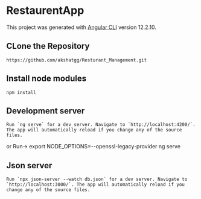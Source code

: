 # RestaurentApp

This project was generated with [Angular CLI](https://github.com/angular/angular-cli) version 12.2.10.

## CLone the Repository
```
https://github.com/akshatgg/Resturant_Management.git

```

## Install node modules
```
npm install

```

## Development server

```
Run `ng serve` for a dev server. Navigate to `http://localhost:4200/`. The app will automatically reload if you change any of the source files.
```
or
Run->
export NODE_OPTIONS=--openssl-legacy-provider
ng serve


## Json server

```
Run `npx json-server --watch db.json` for a dev server. Navigate to `http://localhost:3000/`. The app will automatically reload if you change any of the source files.
```


